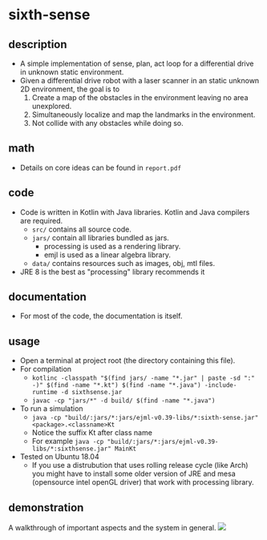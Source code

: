 # sixth-sense
## description
- A simple implementation of sense, plan, act loop for a differential drive in unknown static environment.
- Given a differential drive robot with a laser scanner in an static unknown 2D environment, the goal is to
    1. Create a map of the obstacles in the environment leaving no area unexplored.
    2. Simultaneously localize and map the landmarks in the environment.
    3. Not collide with any obstacles while doing so.
## math
- Details on core ideas can be found in `report.pdf`
## code
- Code is written in Kotlin with Java libraries. Kotlin and Java compilers are required.
    - `src/` contains all source code.
    - `jars/` contain all libraries bundled as jars.
        - processing is used as a rendering library.
        - emjl is used as a linear algebra library.
    - `data/` contains resources such as images, obj, mtl files.
- JRE 8 is the best as "processing" library recommends it
## documentation
- For most of the code, the documentation is itself.
## usage
- Open a terminal at project root (the directory containing this file).
- For compilation
    - `kotlinc -classpath "$(find jars/ -name "*.jar" | paste -sd ":" -)" $(find -name "*.kt") $(find -name "*.java") -include-runtime -d sixthsense.jar`
    - `javac -cp "jars/*" -d build/ $(find -name "*.java")`
- To run a simulation
    - `java -cp "build/:jars/*:jars/ejml-v0.39-libs/*:sixth-sense.jar" <package>.<classname>Kt`
    - Notice the suffix Kt after class name
    - For example `java -cp "build/:jars/*:jars/ejml-v0.39-libs/*:sixthsense.jar" MainKt`
- Tested on Ubuntu 18.04
    - If you use a distrubution that uses rolling release cycle (like Arch) you might have to install some older version of JRE and mesa (opensource intel openGL driver) that work with processing library.
## demonstration
A walkthrough of important aspects and the system in general.
[![](http://img.youtube.com/vi/B1wlH_T2Ub0/0.jpg)](https://www.youtube.com/watch?v=B1wlH_T2Ub0)

